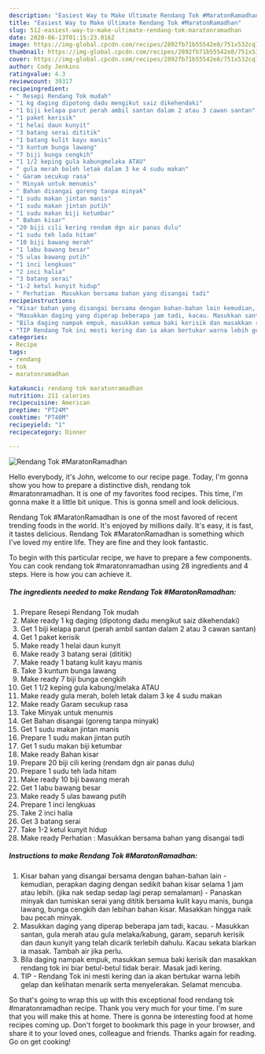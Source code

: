 ```yaml
---
description: "Easiest Way to Make Ultimate Rendang Tok #MaratonRamadhan"
title: "Easiest Way to Make Ultimate Rendang Tok #MaratonRamadhan"
slug: 512-easiest-way-to-make-ultimate-rendang-tok-maratonramadhan
date: 2020-06-13T01:15:23.016Z
image: https://img-global.cpcdn.com/recipes/2892fb71b55542e8/751x532cq70/rendang-tok-maratonramadhan-resipi-foto-utama.jpg
thumbnail: https://img-global.cpcdn.com/recipes/2892fb71b55542e8/751x532cq70/rendang-tok-maratonramadhan-resipi-foto-utama.jpg
cover: https://img-global.cpcdn.com/recipes/2892fb71b55542e8/751x532cq70/rendang-tok-maratonramadhan-resipi-foto-utama.jpg
author: Cody Jenkins
ratingvalue: 4.3
reviewcount: 39317
recipeingredient:
- " Resepi Rendang Tok mudah"
- "1 kg daging dipotong dadu mengikut saiz dikehendaki"
- "1 biji kelapa parut perah ambil santan dalam 2 atau 3 cawan santan"
- "1 paket kerisik"
- "1 helai daun kunyit"
- "3 batang serai dititik"
- "1 batang kulit kayu manis"
- "3 kuntum bunga lawang"
- "7 biji bunga cengkih"
- "1 1/2 keping gula kabungmelaka ATAU"
- " gula merah boleh letak dalam 3 ke 4 sudu makan"
- " Garam secukup rasa"
- " Minyak untuk menumis"
- " Bahan disangai goreng tanpa minyak"
- "1 sudu makan jintan manis"
- "1 sudu makan jintan putih"
- "1 sudu makan biji ketumbar"
- " Bahan kisar"
- "20 biji cili kering rendam dgn air panas dulu"
- "1 sudu teh lada hitam"
- "10 biji bawang merah"
- "1 labu bawang besar"
- "5 ulas bawang putih"
- "1 inci lengkuas"
- "2 inci halia"
- "3 batang serai"
- "1-2 ketul kunyit hidup"
- " Perhatian  Masukkan bersama bahan yang disangai tadi"
recipeinstructions:
- "Kisar bahan yang disangai bersama dengan bahan-bahan lain kemudian, perapkan daging dengan sedikit bahan kisar selama 1 jam atau lebih. (jika nak sedap sedap lagi perap semalaman) Panaskan minyak dan tumiskan serai yang dititik bersama kulit kayu manis, bunga lawang, bunga cengkih dan lebihan bahan kisar. Masakkan hingga naik bau pecah minyak."
- "Masukkan daging yang diperap beberapa jam tadi, kacau. Masukkan santan, gula merah atau gula melaka/kabung, garam, separuh kerisik dan daun kunyit yang telah dicarik terlebih dahulu. Kacau sekata biarkan ia masak. Tambah air jika perlu."
- "Bila daging nampak empuk, masukkan semua baki kerisik dan masakkan rendang tok ini biar betul-betul tidak berair. Masak jadi kering."
- "TIP Rendang Tok ini mesti kering dan ia akan bertukar warna lebih gelap dan kelihatan menarik serta menyelerakan. Selamat mencuba."
categories:
- Recipe
tags:
- rendang
- tok
- maratonramadhan

katakunci: rendang tok maratonramadhan 
nutrition: 211 calories
recipecuisine: American
preptime: "PT24M"
cooktime: "PT40M"
recipeyield: "1"
recipecategory: Dinner

---
```



![Rendang Tok #MaratonRamadhan](https://img-global.cpcdn.com/recipes/2892fb71b55542e8/751x532cq70/rendang-tok-maratonramadhan-resipi-foto-utama.jpg)

Hello everybody, it's John, welcome to our recipe page. Today, I'm gonna show you how to prepare a distinctive dish, rendang tok #maratonramadhan. It is one of my favorites food recipes. This time, I'm gonna make it a little bit unique. This is gonna smell and look delicious.

Rendang Tok #MaratonRamadhan is one of the most favored of recent trending foods in the world. It's enjoyed by millions daily. It's easy, it is fast, it tastes delicious. Rendang Tok #MaratonRamadhan is something which I've loved my entire life. They are fine and they look fantastic.




To begin with this particular recipe, we have to prepare a few components. You can cook rendang tok #maratonramadhan using 28 ingredients and 4 steps. Here is how you can achieve it.

<!--inarticleads1-->

##### The ingredients needed to make Rendang Tok #MaratonRamadhan:

1. Prepare  Resepi Rendang Tok mudah
1. Make ready 1 kg daging (dipotong dadu mengikut saiz dikehendaki)
1. Get 1 biji kelapa parut (perah ambil santan dalam 2 atau 3 cawan santan)
1. Get 1 paket kerisik
1. Make ready 1 helai daun kunyit
1. Make ready 3 batang serai (dititik)
1. Make ready 1 batang kulit kayu manis
1. Take 3 kuntum bunga lawang
1. Make ready 7 biji bunga cengkih
1. Get 1 1/2 keping gula kabung/melaka ATAU
1. Make ready  gula merah, boleh letak dalam 3 ke 4 sudu makan
1. Make ready  Garam secukup rasa
1. Take  Minyak untuk menumis
1. Get  Bahan disangai (goreng tanpa minyak)
1. Get 1 sudu makan jintan manis
1. Prepare 1 sudu makan jintan putih
1. Get 1 sudu makan biji ketumbar
1. Make ready  Bahan kisar
1. Prepare 20 biji cili kering (rendam dgn air panas dulu)
1. Prepare 1 sudu teh lada hitam
1. Make ready 10 biji bawang merah
1. Get 1 labu bawang besar
1. Make ready 5 ulas bawang putih
1. Prepare 1 inci lengkuas
1. Take 2 inci halia
1. Get 3 batang serai
1. Take 1-2 ketul kunyit hidup
1. Make ready  Perhatian : Masukkan bersama bahan yang disangai tadi




<!--inarticleads2-->

##### Instructions to make Rendang Tok #MaratonRamadhan:

1. Kisar bahan yang disangai bersama dengan bahan-bahan lain - kemudian, perapkan daging dengan sedikit bahan kisar selama 1 jam atau lebih. (jika nak sedap sedap lagi perap semalaman) - Panaskan minyak dan tumiskan serai yang dititik bersama kulit kayu manis, bunga lawang, bunga cengkih dan lebihan bahan kisar. Masakkan hingga naik bau pecah minyak.
1. Masukkan daging yang diperap beberapa jam tadi, kacau. - Masukkan santan, gula merah atau gula melaka/kabung, garam, separuh kerisik dan daun kunyit yang telah dicarik terlebih dahulu. Kacau sekata biarkan ia masak. Tambah air jika perlu.
1. Bila daging nampak empuk, masukkan semua baki kerisik dan masakkan rendang tok ini biar betul-betul tidak berair. Masak jadi kering.
1. TIP - Rendang Tok ini mesti kering dan ia akan bertukar warna lebih gelap dan kelihatan menarik serta menyelerakan. Selamat mencuba.




So that's going to wrap this up with this exceptional food rendang tok #maratonramadhan recipe. Thank you very much for your time. I'm sure that you will make this at home. There is gonna be interesting food at home recipes coming up. Don't forget to bookmark this page in your browser, and share it to your loved ones, colleague and friends. Thanks again for reading. Go on get cooking!
